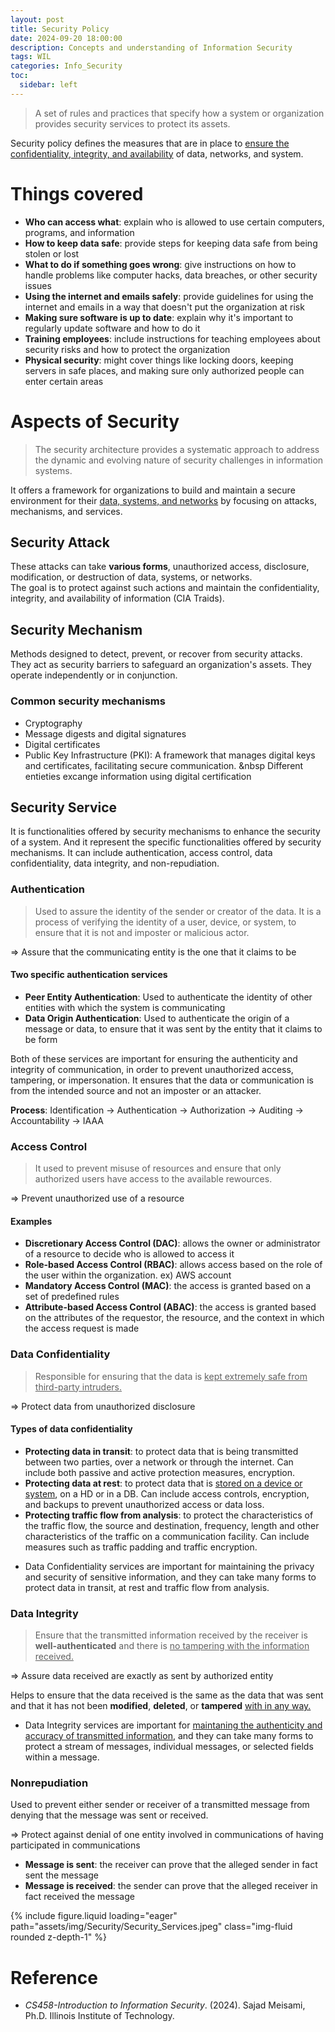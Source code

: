 ```yaml
---
layout: post
title: Security Policy 
date: 2024-09-20 18:00:00
description: Concepts and understanding of Information Security
tags: WIL
categories: Info_Security
toc:
  sidebar: left
---
```


> A set of rules and practices that specify how a system or organization provides security services to protect its assets.  
  
Security policy defines the measures that are in place to <U>ensure the confidentiality, integrity, and availability</U> of data, networks, and system.  
  
# Things covered
- **Who can access what**: explain who is allowed to use certain computers, programs, and information  
- **How to keep data safe**: provide steps for keeping data safe from being stolen or lost  
- **What to do if something goes wrong**: give instructions on how to handle problems like computer hacks, data breaches, or other security issues  
- **Using the internet and emails safely**: provide guidelines for using the internet and emails in a way that doesn't put the organization at risk  
- **Making sure software is up to date**: explain why it's important to regularly update software and how to do it  
- **Training employees**: include instructions for teaching employees about security risks and how to protect the organization  
- **Physical security**: might cover things like locking doors, keeping servers in safe places, and making sure only authorized people can enter certain areas  
  
# Aspects of Security
> The security architecture provides a systematic approach to address the dynamic and evolving nature of security challenges in information systems.  
  
It offers a framework for organizations to build and maintain a secure environment for their <U>data, systems, and networks</U> by focusing on attacks, mechanisms, and services.  
  
## Security Attack
These attacks can take **various forms**, unauthorized access, disclosure, modification, or destruction of data, systems, or networks.  
The goal is to protect against such actions and maintain the confidentiality, integrity, and availability of information (CIA Traids).  
  
## Security Mechanism
Methods designed to detect, prevent, or recover from security attacks. They act as security barriers to safeguard an organization's assets. They operate independently or in conjunction.  
  
### Common security mechanisms
- Cryptography  
- Message digests and digital signatures  
- Digital certificates  
- Public Key Infrastructure (PKI): A framework that manages digital keys and certificates, facilitating secure communication.
&nbsp Different entieties excange information using digital certification  
  
## Security Service
It is functionalities offered by security mechanisms to enhance the security of a system. And it represent the specific functionalities offered by security mechanisms. It can include authentication, access control, data confidentiality, data integrity, and non-repudiation.  
  
### Authentication
> Used to assure the identity of the sender or creator of the data. It is a process of verifying the identity of a user, device, or system, to ensure that it is not and imposter or malicious actor.  
  
=> Assure that the communicating entity is the one that it claims to be  
  
#### Two specific authentication services
- **Peer Entity Authentication**: Used to authenticate the identity of other entities with which the system is communicating  
- **Data Origin Authentication**: Used to authenticate the origin of a message or data, to ensure that it was sent by the entity that it claims to be form  
  
Both of these services are important for ensuring the authenticity and integrity of communication, in order to prevent unauthorized access, tampering, or impersonation. It ensures that the data or communication is from the intended source and not an imposter or an attacker.  
  
**Process**: Identification -> Authentication -> Authorization -> Auditing -> Accountability -> IAAA  
  
### Access Control
> It used to prevent misuse of resources and ensure that only authorized users have access to the available rewources.  
  
=> Prevent unauthorized use of a resource  
  
#### Examples
- **Discretionary Access Control (DAC)**: allows the owner or administrator of a resource to decide who is allowed to access it  
- **Role-based Access Control (RBAC)**: allows access based on the role of the user within the organization. ex) AWS account  
- **Mandatory Access Control (MAC)**: the access is granted based on a set of predefined rules  
- **Attribute-based Access Control (ABAC)**: the access is granted based on the attributes of the requestor, the resource, and the context in which the access request is made  
  
### Data Confidentiality
> Responsible for ensuring that the data is <U>kept extremely safe from third-party intruders.</U>  
  
=> Protect data from unauthorized disclosure  
  
#### Types of data confidentiality
- **Protecting data in transit**: to protect data that is being transmitted between two parties, over a network or through the internet. Can include both passive and active protection measures, encryption.  
- **Protecting data at rest**: to protect data that is <U>stored on a device or system</U>, on a HD or in a DB. Can include access controls, encryption, and backups to prevent unauthorized access or data loss.  
- **Protecting traffic flow from analysis**: to protect the characteristics of the traffic flow, the source and destination, frequency, length and other characteristics of the traffic on a communication facility. Can include measures such as traffic padding and traffic encryption.  
  
* Data Confidentiality services are important for maintaining the privacy and security of sensitive information, and they can take many forms to protect data in transit, at rest and traffic flow from analysis.  
  
### Data Integrity
> Ensure that the transmitted information received by the receiver is **well-authenticated** and there is <U>no tampering with the information received.</U>  
  
=> Assure data received are exactly as sent by authorized entity
  
Helps to ensure that the data received is the same as the data that was sent and that it has not been **modified**, **deleted**, or **tampered** <U>with in any way.</U>  
  
* Data Integrity services are important for <U>maintaning the authenticity and accuracy of transmitted information</U>, and they can take many forms to protect a stream of messages, individual messages, or selected fields within a message.  
  
### Nonrepudiation
Used to prevent either sender or receiver of a transmitted message from denying that the message was sent or received.  
  
=> Protect against denial of one entity involved in communications of having participated in communications
  
- **Message is sent**: the receiver can prove that the alleged sender in fact sent the message  
- **Message is received**: the sender can prove that the alleged receiver in fact received the message  

<div class="row mt-3">
<div class="col-sm mt-3 mt-md-0">
{% include figure.liquid loading="eager" path="assets/img/Security/Security_Services.jpeg" class="img-fluid rounded z-depth-1" %}
</div>
</div>

# Reference
- _CS458-Introduction to Information Security_. (2024). Sajad Meisami, Ph.D. Illinois Institute of Technology.   
